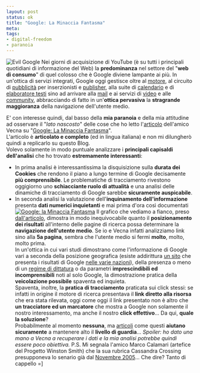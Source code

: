 ```yaml
--- 
layout: post
status: ok
title: "Google: La Minaccia Fantasma"
meta: 
tags: 
- digital-freedom
- paranoia
---
```

![Evil Google](http://fast.mgpf.it/20061010_Google_Evil.jpg)
Nei giorni di acquisizione di YouTube (è su tutti i principali quotidiani di informazione del Web) la **predominanza** nel settore del "**web di consumo**" di quel colosso che è Google diviene lampante ai più.
In un'ottica di servizi integrati, Google oggi gestisce oltre al [motore](http://www.google.com), al circuito di [pubblicità](http://www.google.com/adwords/) per inserzionisti e [publisher](http://www.google.com/adsense/), alla suite di [calendario](http://calendar.google.com) e di [elaboratore testi](http://www.writely.com) sino ad arrivare alla [mail](http://www.gmail.com) e ai servizi di [video](http://video.google.com) e alle [community](http://www.orkut.com), abbracciando di fatto in un'**ottica pervasiva** la **stragrande maggioranza** della navigazione dell'utente medio.  
  
E' con interesse quindi, dal basso della **mia paranoia** e della mia attitudine ad osservare il "*lato nascosto*" delle cose che ho letto l'[articolo](http://www.s0ftpj.org/docs/LMF/LMF.htm) dell'amico Vecna su "[Google: La Minaccia Fantasma](http://www.s0ftpj.org/docs/LMF/LMF.htm)".  
L'articolo è **articolato e completo** (ed in lingua italiana) e non mi dilungherò quindi a replicarlo su questo Blog.  
Volevo solamente in modo puntuale analizzare i **principali capisaldi dell'analisi** che ho trovato **estremamente interessanti**:
 * In prima analisi è interessantissima la disquisizione sulla **durata dei Cookies** che rendono il piano a lungo termine di Google decisamente **più comprensibile**. Le problematiche di tracciamento rivestono oggigiorno uno **schiacciante ruolo di attualità** e una analisi delle dinamiche di tracciamento di Google sarebbe **sicuramente auspicabile**.
* In seconda analisi la valutazione dell'**inquinamento dell'informazione** presenta **dati numerici inquietanti** e mai prima d'ora così documentati
[![Google: la Minaccia Fantasma](http://fast.mgpf.it/20061010_Google.thumbnail.png)](http://www.s0ftpj.org/docs/LMF/LMF-images/googlerank.png)
Il grafico che vediamo a fianco, preso [dall'articolo](http://www.s0ftpj.org/docs/LMF/LMF.htm), dimostra in modo inequivocabile quanto il **posizionamento dei risultati** all'interno delle pagine di ricerca possa determinare la **navigazione dell'utente medio**. Se io e Vecna infatti analizziamo link sino alla **5a pagina**, sembra che l'utente medio si fermi **molto**, molto, molto prima.  
In un'ottica in cui vari studi dimostrano come l'informazione di Google vari a seconda della posizione geografica (esiste addirittura [un sito](http://oy-oy.eu/google/world/) che presenta i risultati di Google [nelle varie nazioni](http://oy-oy.eu/google/world/)), della presenza o meno di un [regime di dittatura](http://sethf.com/anticensorware/general/google-censorship.php) o da parametri **imprescindibili ed incomprensibili** noti al solo Google, la dimostrazione pratica della **veicolazione possibile** spaventa ed inquieta.  
Spaventa, inoltre, la **pratica di tracciamento** praticata sui click stessi: se infatti in origine il motore di ricerca presentava il **link diretto alla risorsa** che era stata rilevata, oggi come oggi il link presentato non è altro che **un tracciatore ed un marcatore** che mostra a Google non solamente il nostro interessamento, ma anche il nostro **click effettivo**...
Da qui, **quale la soluzione**?  
Probabilmente al momento **nessuna**, ma [articoli](http://www.s0ftpj.org/docs/LMF/LMF.htm) come questi **aiutano sicuramente** a mantenere alto il **livello di guardia**...
*Spoiler: ho dato una mano a Vecna a recuperare i dati e la mia analisi potrebbe quindi essere poco obiettiva.*
P.S. Mi segnala l'amico Marco Calamari (artefice del Progetto Winston Smith) che la sua rubrica Cassandra Crossing presupponeva lo senario già dal [Novembre 2005](http://punto-informatico.it/p.aspx?id=1353895)... Che dire? Tanto di cappello =] 
